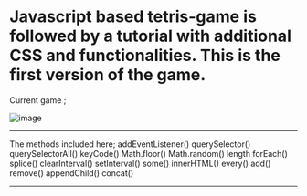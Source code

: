 # Javascript based tetris-game is followed by a tutorial with additional CSS and functionalities. This is the first version of the game.
Current game ;

![image](https://user-images.githubusercontent.com/39573363/135533822-d3d60b3f-78c0-4f65-af28-d300ae1887a2.png)
________________________________________________________________________________________________
The methods included here; 
addEventListener()
querySelector()
querySelectorAll()
keyCode()
Math.floor()
Math.random()
length
forEach()
splice()
clearInterval()
setInterval()
some()
innerHTML()
every()
add()
remove()
appendChild()
concat()
_________________________________________________________________________________________________


